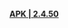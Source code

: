 **[APK | 2.4.50](https://autopatchcn.yuanshen.com/client_app/download/beta_android/20220103113517_AVgXtgoT7q9D9rWA/YuanShen_2.4.50_beta.apk)**
